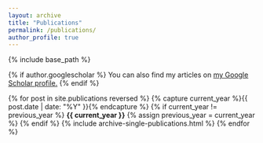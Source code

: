 ```yaml
---
layout: archive
title: "Publications"
permalink: /publications/
author_profile: true
---
```


{% include base_path %}

{% if author.googlescholar %}
  You can also find my articles on <u><a href="{{author.googlescholar}}">my Google Scholar profile</a>.</u>
{% endif %}


{% for post in site.publications reversed %}
  {% capture current_year %}{{ post.date | date: "%Y" }}{% endcapture %}
  {% if current_year != previous_year %}
    <b>{{ current_year }}</b>
    {% assign previous_year = current_year %}
  {% endif %}
  {% include archive-single-publications.html %}
{% endfor %}

